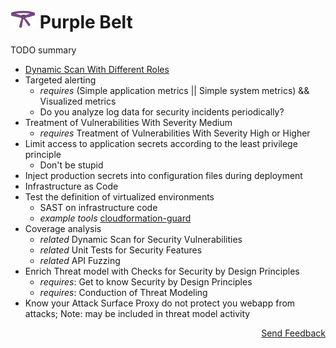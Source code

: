 # [<img src="https://raw.githubusercontent.com/AppSecure-nrw/security-belts/assets/belt-img/06_security-belt-purple.svg" width="40" />](#) Purple Belt

TODO summary

- [Dynamic Scan With Different Roles](dynamic-scan-with-different-roles.md)
- Targeted alerting
  - *requires* (Simple application metrics || Simple system metrics) && Visualized metrics
  - Do you analyze log data for security incidents periodically?
- Treatment of Vulnerabilities With Severity Medium
  - *requires* Treatment of Vulnerabilities With Severity High or Higher
- Limit access to application secrets according to the least privilege principle
  - Don't be stupid
- Inject production secrets into configuration files during deployment
- Infrastructure as Code
- Test the definition of virtualized environments
  - SAST on infrastructure code
  - *example tools* [cloudformation-guard](https://github.com/aws-cloudformation/cloudformation-guard)
- Coverage analysis
  - *related* Dynamic Scan for Security Vulnerabilities
  - *related* Unit Tests for Security Features
  - *related* API Fuzzing
- Enrich Threat model with Checks for Security by Design Principles
   - *requires*: Get to know Security by Design Principles
   - *requires*: Conduction of Threat Modeling
- Know your Attack Surface
       Proxy do not protect you webapp from attacks; Note: may be included in threat model activity

<p align="right"><a href="https://www.surveymonkey.de/r/MJWT29X">Send Feedback</a></p>
